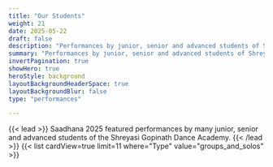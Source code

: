 ```yaml
---
title: "Our Students"
weight: 21
date: 2025-05-22
draft: false
description: "Performances by junior, senior and advanced students of Shreyasi Gopinath Dance Academy"
summary: "Performances by junior, senior and advanced students of Shreyasi Gopinath Dance Academy"
invertPagination: true
showHero: true
heroStyle: background
layoutBackgroundHeaderSpace: true
layoutBackgroundBlur: false
type: "performances"

---
```

{{< lead >}}
Saadhana 2025 featured performances by many junior, senior and advanced students of the Shreyasi Gopinath Dance Academy.
{{< /lead >}}
{{< list cardView=true limit=11 where="Type" value="groups_and_solos" >}}
